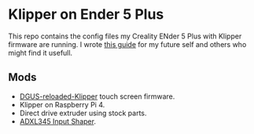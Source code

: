 # Klipper on Ender 5 Plus

This repo contains the config files my Creality ENder 5 Plus with Klipper firmware are running.
I wrote [this guide](https://munkjensen.net/wiki/index.php?title=Ender_5_Plus_%2B_Klipper) for my future self and others who might find it usefull.

## Mods

* [DGUS-reloaded-Klipper](https://github.com/Desuuuu/DGUS-reloaded-Klipper#dgus-reloaded-klipper) touch screen firmware.
* Klipper on Raspberry Pi 4.
* Direct drive extruder using stock parts.
* [ADXL345 Input Shaper](https://munkjensen.net/wiki/index.php?title=Klipper_%2B_ADXL345_Input_Shaper_guide).

